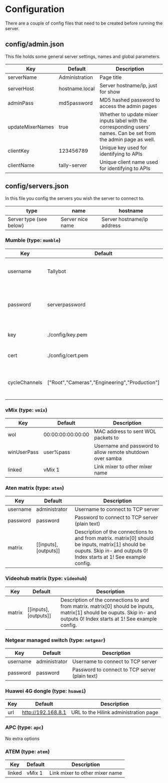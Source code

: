 # Configuration

There are a couple of config files that need to be created before running the server.

## config/admin.json

This file holds some general server settings, names and global parameters.

| Key | Default | Description |
| --- | --- | --- |
| serverName | Administration | Page title
| serverHost | hostname.local | Server hostname/ip, just for show
| adminPass | md5password | MD5 hashed password to access the admin pages
| updateMixerNames | true | Whether to update mixer inputs label with the corresponding users' names. Can be set from the admin page as well.
| clientKey | 123456789 | Unique key used for identifying to APIs
| clientName | tally-server | Unique client name used for identifying to APIs

## config/servers.json

In this file you config the servers you wish the server to connect to.

| type | name | hostname |
| --- | --- | --- |
| Server type (see below) | Server nice name | Server hostname/ip address |

### Mumble (type: `mumble`)

| Key | Default | Description |
| --- | --- | --- |
| username | Tallybot | Username to connect to Mumble server |
| password | serverpassword | Server password to connect to Mumble server, if needed |
| key | ./config/key.pem | Path to private key file |
| cert | ./config/cert.pem | Path to certificate file |
| cycleChannels | ["Root","Cameras","Engineering","Production"] | Array of channel names that users can be in |

### vMix (type: `vmix`)

| Key | Default | Description |
| --- | --- | --- |
| wol | 00:00:00:00:00:00 | MAC address to sent WOL packets to |
| winUserPass | user%pass | Username and password to allow remote shutdown over samba |
| linked | vMix 1 | Link mixer to other mixer name |

### Aten matrix (type: `aten`)

| Key | Default | Description |
| --- | --- | --- |
| username | administrator | Username to connect to TCP server |
| password | password | Password to connect to TCP server (plain text) |
| matrix | [[inputs], [outputs]] | Description of the connections to and from matrix. matrix[0] should be inputs, matrix[1] should be ouputs. Skip in- and outputs 0! Index starts at 1! See example config. |

### Videohub matrix (type: `videohub`)

| Key | Default | Description |
| --- | --- | --- |
| matrix | [[inputs], [outputs]] | Description of the connections to and from matrix. matrix[0] should be inputs, matrix[1] should be ouputs. Skip in- and outputs 0! Index starts at 1! See example config. |

### Netgear managed switch (type: `netgear`)

| Key | Default | Description |
| --- | --- | --- |
| username | administrator | Username to connect to TCP server |
| password | password | Password to connect to TCP server (plain text) |

### Huawei 4G dongle (type: `huawei`)

| Key | Default | Description |
| --- | --- | --- |
| url | http://192.168.8.1 | URL to the Hilink administration page |

### APC (type: `apc`)

No extra options

### ATEM (type: `atem`)

| Key | Default | Description |
| --- | --- | --- |
| linked | vMix 1 | Link mixer to other mixer name |